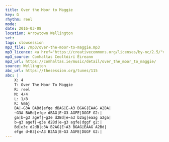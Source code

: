 ```yaml
---
title: Over the Moor to Maggie
key: G
rhythm: reel
mode:
date: 2016-03-08
location: Arrowtown Wellington
set:
tags: slowsession 
mp3_file: /mp3/over-the-moor-to-maggie.mp3
mp3_licence: <a href="https://creativecommons.org/licenses/by-nc/2.5/">CC-BY-NC-2.5</a>
mp3_source: Comhaltas Ceoltóirí Éireann
mp3_url: https://comhaltas.ie/music/detail/over_the_moor_to_maggie/
source: Wellington
abc_url: https://thesession.org/tunes/115
abc: |
    X: 4
    T: Over The Moor To Maggie
    R: reel
    M: 4/4
    L: 1/8
    K: Gmaj
    BA|~G3A BABd|efge dBAG|E~A3 BGAG|EAAG A2BA|
    ~G3A BABd|efge dBAG|E~G3 AGFE|DGGF G2:|
    ga|b~g3 agef|~g3e d2Bd|e~a3 b2ag|eaag a2ga|
    b~g3 agef|~g3e d2Bd|e~g3 agfe|dggf g2:|
    Bd|e3c d2dB|c3A B2AG|E~A3 BGAG|EAAG A2Bd|
    efge d~B3|c~A3 B2AG|E~G3 AGFE|DGGF G2:|
---
```

